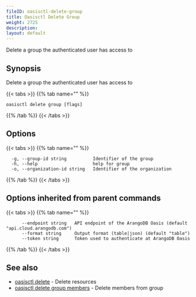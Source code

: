 ```yaml
---
fileID: oasisctl-delete-group
title: Oasisctl Delete Group
weight: 2725
description: 
layout: default
---
```

Delete a group the authenticated user has access to

## Synopsis

Delete a group the authenticated user has access to

{{< tabs >}}
{{% tab name="" %}}
```
oasisctl delete group [flags]
```
{{% /tab %}}
{{< /tabs >}}

## Options

{{< tabs >}}
{{% tab name="" %}}
```
  -g, --group-id string          Identifier of the group
  -h, --help                     help for group
  -o, --organization-id string   Identifier of the organization
```
{{% /tab %}}
{{< /tabs >}}

## Options inherited from parent commands

{{< tabs >}}
{{% tab name="" %}}
```
      --endpoint string   API endpoint of the ArangoDB Oasis (default "api.cloud.arangodb.com")
      --format string     Output format (table|json) (default "table")
      --token string      Token used to authenticate at ArangoDB Oasis
```
{{% /tab %}}
{{< /tabs >}}

## See also

* [oasisctl delete]()	 - Delete resources
* [oasisctl delete group members](oasisctl-delete-group-members)	 - Delete members from group

